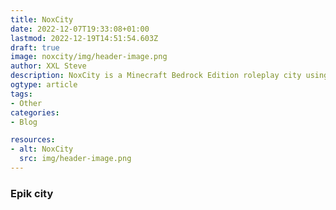 ```yaml
---
title: NoxCity
date: 2022-12-07T19:33:08+01:00
lastmod: 2022-12-19T14:51:54.603Z
draft: true
image: noxcity/img/header-image.png
author: XXL Steve
description: NoxCity is a Minecraft Bedrock Edition roleplay city using various different addons.
ogtype: article
tags:
- Other
categories:
- Blog

resources:
- alt: NoxCity
  src: img/header-image.png
---
```


### Epik city